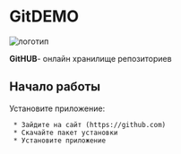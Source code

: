 # GitDEMO

![логотип](https://upload.wikimedia.org/wikipedia/commons/9/94/%D0%9B%D0%95%D0%9D%D0%A2%D0%90_%D0%BB%D0%BE%D0%B3%D0%BE.jpg)

**GitHUB**- онлайн хранилище репозиториев

## Начало работы

Установите приложение:

     * Зайдите на сайт (https://github.com)
     * Скачайте пакет установки
     * Установите приложение
